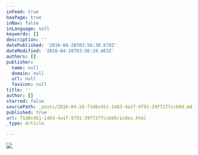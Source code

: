 ```yaml
---
inFeed: true
hasPage: true
inNav: false
inLanguage: null
keywords: []
description: ''
datePublished: '2016-04-28T03:56:38.679Z'
dateModified: '2016-04-28T03:56:19.463Z'
authors: []
publisher:
  name: null
  domain: null
  url: null
  favicon: null
title: ''
author: []
starred: false
sourcePath: _posts/2016-04-28-f1d0c451-1403-4a1f-9791-29f7277ccb69.md
published: true
url: f1d0c451-1403-4a1f-9791-29f7277ccb69/index.html
_type: Article

---
```

![](https://the-grid-user-content.s3-us-west-2.amazonaws.com/ad2e119a-4de1-4a80-9687-d78cccc2a8f3.png)
